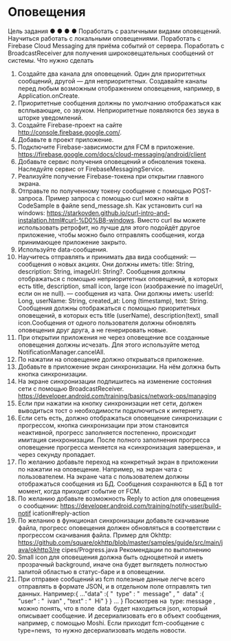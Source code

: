 # Оповещения
Цель задания
●
●
●
●
Поработать с различными видами оповещений.
Научиться работать с локальными оповещениями.
Поработать с Firebase Cloud Messaging для приёма событий от сервера.
Поработать с BroadcastReceiver для получения широковещательных
сообщений от системы.
Что нужно сделать
1. Создайте два канала для оповещений. Один для приоритетных сообщений,
другой — для неприоритетных. Создавайте каналы перед любым возможным
отображением оповещения, например, в Application.onCreate.
2. Приоритетные сообщения должны по умолчанию отображаться как
всплывающие, со звуком. Неприоритетные появляются без звука в шторке
уведомлений.
3. Создайте Firebase-проект на сайте ​ http://console.firebase.google.com/​ .
4. Добавьте в проект приложение.
5. Подключите Firebase-зависимости для FCM в приложение.
https://firebase.google.com/docs/cloud-messaging/android/client
6. Добавьте сервис получения оповещений и обновления токена. Наследуйте
сервис от FirebaseMessagingService.
7. Реализуйте получение Firebase-токена при открытии главного экрана.
8. Отправьте по полученному токену сообщение с помощью POST-запроса.
Пример запроса с помощью curl можно найти в CodeSample в файле
send_message.sh. Как установить curl на windows:
https://starkovden.github.io/curl-intro-and-instalation.html#curl-%D0%B8-windows​ .
Вместо curl вы можете использовать ретрофит, но лучше для этого подойдёт
другое приложение, чтобы можно было отправлять сообщения, когда
принимающее приложение закрыто.
9. Используйте data-сообщения.
10. Научитесь отправлять и принимать два вида сообщений:
— сообщения о новых акциях.​ Они должны иметь: title: String, description:
String, imageUrl: String?. Сообщения должны отображаться с помощью
неприоритетных оповещений, в которых есть title, description, small icon, large
icon (изображение по imageUrl, если он не null).
— сообщения из чата.​ Они должны иметь: userId: Long, userName: String,
created_at: Long (timestamp), text: String. Сообщения должны отображаться с
помощью приоритетных оповещений, в которых есть title (userName),
description(text), small icon.Сообщения от одного пользователя должны обновлять оповещения друг друга,
а не генерировать новые.
11. При открытии приложения не через оповещение все созданные оповещения
должны исчезать. Для этого используйте метод NotificationManager.cancelAll.
12. По нажатии на оповещение должно открываться приложение.
13. Добавьте в приложение экран синхронизации. На нём должна быть кнопка
синхронизации.
14. На экране синхронизации подпишитесь на изменение состояния сети с
помощью BroadcastReceiver.
https://developer.android.com/training/basics/network-ops/managing
15. Если при нажатии на кнопку синхронизации нет сети, должен выводиться тост о
необходимости подключиться к интернету.
16. Если сеть есть, должно отображаться оповещение синхронизации с
прогрессом, кнопка синхронизации при этом становится неактивной, прогресс
заполняется постепенно, происходит имитация синхронизации. После полного
заполнения прогресса оповещение прогресса меняется на «синхронизация
завершена», и через секунду пропадает.
17. По желанию добавьте переход на конкретный экран в приложении по нажатии
на оповещение. Например, на экран чата с пользователем. На экране чата с
пользователем должны отображаться сообщения из БД. Сообщения
сохраняются в БД в тот момент, когда приходит событие от FCM.
18. По желанию добавьте возможность Reply to action для оповещения о
сообщении:
https://developer.android.com/training/notify-user/build-notif
ication#reply-action 
19. По желанию в функционал синхронизации добавьте скачивание файла,
прогресс оповещения должен обновляться в соответствии с прогрессом
скачивания файла. Пример для Okhttp:
https://github.com/square/okhttp/blob/master/samples/guide/src/main/java/okhttp3/re
cipes/Progress.java
Рекомендации по выполнению
1. Small icon для оповещения должна быть одноцветной и иметь прозрачный
background, иначе она будет выглядеть полностью залитой областью в
статус-баре и в оповещении.
2. При отправке сообщений из fcm полезные данные легче всего отправлять в
формате JSON, и в отдельном поле отправлять тип данных.
Например:{ 
... 
​
"data"​
:{ 
"
​ type"​
: "
​ message"​
, 
"
​ data"​
:{ 
​
"user"​
: "
​ ivan"​
, 
​
"text"​
: "
​ Hi" 
} 
} 
... 
} 
Посмотрев на ​ type: message , ​ можно понять, что в поле ​ data ​ будет находиться
json, который описывает сообщение. И десериализовать его в объект
сообщения, например, с помощью Moshi. Если приходит fcm-сообщение с
type=news, ​ то нужно десериализовать модель новости.
